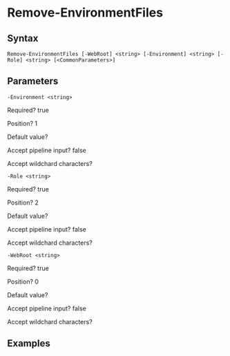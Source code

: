 

# Remove-EnvironmentFiles


## Syntax

    Remove-EnvironmentFiles [-WebRoot] <string> [-Environment] <string> [-Role] <string> [<CommonParameters>]



## Parameters

    
    -Environment <string>

Required?  true

Position? 1

Default value? 

Accept pipeline input? false

Accept wildchard characters? 
    
    
    -Role <string>

Required?  true

Position? 2

Default value? 

Accept pipeline input? false

Accept wildchard characters? 
    
    
    -WebRoot <string>

Required?  true

Position? 0

Default value? 

Accept pipeline input? false

Accept wildchard characters? 
    

## Examples


